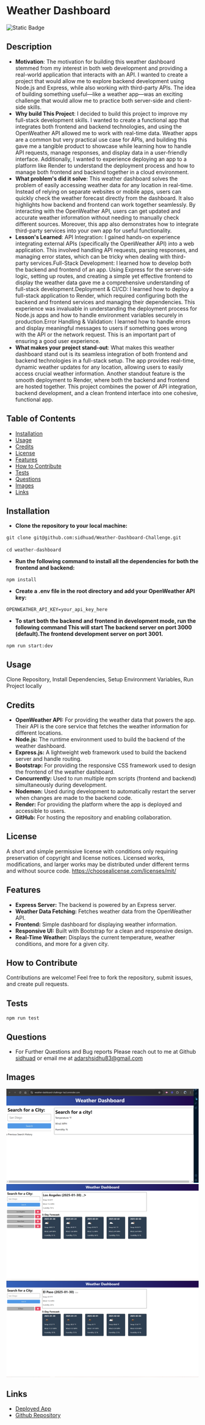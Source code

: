 
# Weather Dashboard

![Static Badge](https://img.shields.io/badge/License-MIT-green)

## Description

- **Motivation**: The motivation for building this weather dashboard stemmed from my interest in both web development and providing a real-world application that interacts with an API. I wanted to create a project that would allow me to explore backend development using Node.js and Express, while also working with third-party APIs. The idea of building something useful—like a weather app—was an exciting challenge that would allow me to practice both server-side and client-side skills.
- **Why build This Project**: I decided to build this project to improve my full-stack development skills. I wanted to create a functional app that integrates both frontend and backend technologies, and using the OpenWeather API allowed me to work with real-time data. Weather apps are a common but very practical use case for APIs, and building this gave me a tangible product to showcase while learning how to handle API requests, manage responses, and display data in a user-friendly interface. Additionally, I wanted to experience deploying an app to a platform like Render to understand the deployment process and how to manage both frontend and backend together in a cloud environment.
- **What problem's did it solve**: This weather dashboard solves the problem of easily accessing weather data for any location in real-time. Instead of relying on separate websites or mobile apps, users can quickly check the weather forecast directly from the dashboard. It also highlights how backend and frontend can work together seamlessly. By interacting with the OpenWeather API, users can get updated and accurate weather information without needing to manually check different sources. Moreover, this app also demonstrates how to integrate third-party services into your own app for useful functionality.
- **Lesson's Learned**: API Integration: I gained hands-on experience integrating external APIs (specifically the OpenWeather API) into a web application. This involved handling API requests, parsing responses, and managing error states, which can be tricky when dealing with third-party services.Full-Stack Development: I learned how to develop both the backend and frontend of an app. Using Express for the server-side logic, setting up routes, and creating a simple yet effective frontend to display the weather data gave me a comprehensive understanding of full-stack development.Deployment & CI/CD: I learned how to deploy a full-stack application to Render, which required configuring both the backend and frontend services and managing their dependencies. This experience was invaluable in understanding the deployment process for Node.js apps and how to handle environment variables securely in production.Error Handling & Validation: I learned how to handle errors and display meaningful messages to users if something goes wrong with the API or the network request. This is an important part of ensuring a good user experience.
- **What makes your project stand-out**: What makes this weather dashboard stand out is its seamless integration of both frontend and backend technologies in a full-stack setup. The app provides real-time, dynamic weather updates for any location, allowing users to easily access crucial weather information. Another standout feature is the smooth deployment to Render, where both the backend and frontend are hosted together. This project combines the power of API integration, backend development, and a clean frontend interface into one cohesive, functional app.

## Table of Contents

- [Installation](#installation)
- [Usage](#usage)
- [Credits](#credits)
- [License](#license)
- [Features](#features)
- [How to Contribute](#how-to-contribute)
- [Tests](#tests)
- [Questions](#questions)
- [Images](#images)
- [Links](#links)


## Installation
- **Clone the repository to your local machine:**
```
git clone git@github.com:sidhuad/Weather-Dashboard-Challenge.git 

cd weather-dashboard
```

- **Run the following command to install all the dependencies for both the frontend and backend:**
```
npm install
```

- **Create a .env file in the root directory and add your OpenWeather API key:**
```
OPENWEATHER_API_KEY=your_api_key_here
```

- **To start both the backend and frontend in development mode, run the following command This will start The backend server on port 3000 (default).The frontend development server on port 3001.**
```
npm run start:dev
```

## Usage
Clone Repository, Install Dependencies, Setup Environment Variables, Run Project locally

## Credits
- **OpenWeather API:** For providing the weather data that powers the app. Their API is the core service that fetches the weather information for different locations.
- **Node.js:** The runtime environment used to build the backend of the weather dashboard.
- **Express.js:** A lightweight web framework used to build the backend server and handle routing.
- **Bootstrap:** For providing the responsive CSS framework used to design the frontend of the weather dashboard.
- **Concurrently:** Used to run multiple npm scripts (frontend and backend) simultaneously during development.
- **Nodemon:** Used during development to automatically restart the server when changes are made to the backend code.
- **Render:** For providing the platform where the app is deployed and accessible to users.
- **GitHub:** For hosting the repository and enabling collaboration.

## License
A short and simple permissive license with conditions only requiring preservation of copyright and license notices. Licensed works, modifications, and larger works may be distributed under different terms and without source code. https://choosealicense.com/licenses/mit/

## Features
- **Express Server:** The backend is powered by an Express server.
- **Weather Data Fetching:** Fetches weather data from the OpenWeather API.
- **Frontend:** Simple dashboard for displaying weather information.
- **Responsive UI:** Built with Bootstrap for a clean and responsive design.
- **Real-Time Weather:** Displays the current temperature, weather conditions, and more for a given city.

## How to Contribute
Contributions are welcome! Feel free to fork the repository, submit issues, and create pull requests.

## Tests
```
npm run test
```

## Questions
- For Further Questions and Bug reports Please reach out to me at Github [sidhuad](https://github.com/sidhuad) or email me at adarshsidhu83@gmail.com

## Images
![Deployed App](/screenshots/weather1.PNG "Deployed App before cities are entered")
![Cities searched](/screenshots/weather3.PNG "Cities added to file system for retention as they are searched using Api")
![Cities Deleted](/screenshots/weather2.PNG "Cities deleted from search history functionality")

## Links
- [Deployed App](https://weather-dashboard-challenge-1as3.onrender.com/)
- [Github Repository](https://github.com/sidhuad/Weather-Dashboard-Challenge)